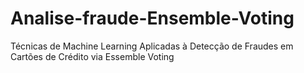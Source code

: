 # Analise-fraude-Ensemble-Voting
Técnicas de Machine Learning Aplicadas à Detecção de Fraudes em Cartões de Crédito via Essemble Voting
